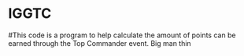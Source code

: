 # IGGTC
#This code is a program to help calculate the amount of points can be earned through the Top Commander event.
Big man thin
